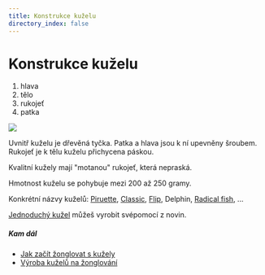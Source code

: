 ```yaml
---
title: Konstrukce kuželu
directory_index: false
---
```


# Konstrukce kuželu

1. hlava
2. tělo
3. rukojeť
4. patka

![](/img/k/kuzel-konstrukce.png)

Uvnitř kuželu je dřevěná tyčka. Patka a hlava jsou k ní upevněny šroubem. Rukojeť je k tělu kuželu přichycena páskou.

Kvalitní kužely mají "motanou" rukojeť, která nepraská.

Hmotnost kuželu se pohybuje mezi 200 až 250 gramy.

Konkrétní názvy kuželů: [Piruette](druhy.html#pirouette), [Classic](druhy.html#classic), [Flip](druhy.html#flip), Delphin, [Radical fish](druhy.html#radicalfish), ...

[Jednoduchý kužel](vyroba.html "Kužel z novin.") můžeš vyrobit svépomocí z novin.

##### Kam dál

- [Jak začít žonglovat s kužely](/kuzely/jak-zacit.html "Rychlý návod pro začátečníky")
- [Výroba kuželů na žonglování](/kuzely/vyroba.html "Jak vyrobit kužel na žonglování z novin")

